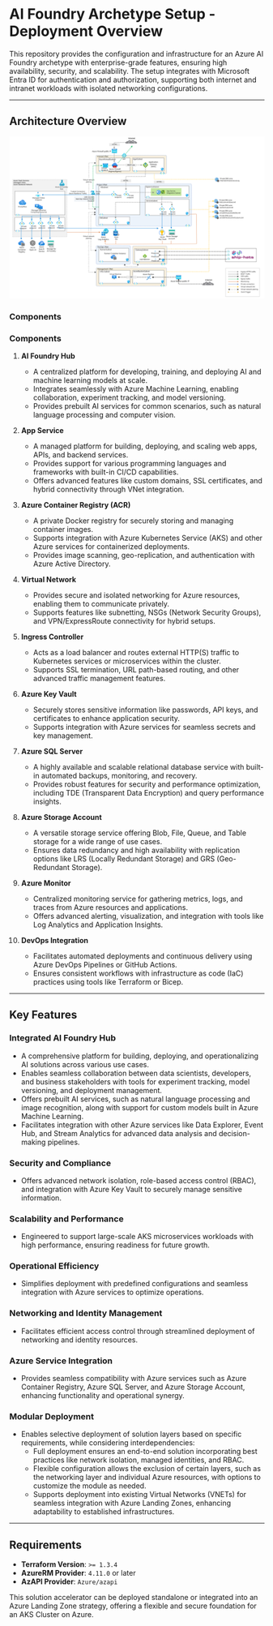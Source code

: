 # AI Foundry Archetype Setup - Deployment Overview

This repository provides the configuration and infrastructure for an Azure AI Foundry archetype with enterprise-grade features, ensuring high availability, security, and scalability. The setup integrates with Microsoft Entra ID for authentication and authorization, supporting both internet and intranet workloads with isolated networking configurations.

---

## **Architecture Overview**

![Architecture Overview](./images/aifoundry.png "This is an image")

### **Components**

### **Components**

1. **AI Foundry Hub**  
   - A centralized platform for developing, training, and deploying AI and machine learning models at scale.  
   - Integrates seamlessly with Azure Machine Learning, enabling collaboration, experiment tracking, and model versioning.  
   - Provides prebuilt AI services for common scenarios, such as natural language processing and computer vision.  

2. **App Service**  
   - A managed platform for building, deploying, and scaling web apps, APIs, and backend services.  
   - Provides support for various programming languages and frameworks with built-in CI/CD capabilities.  
   - Offers advanced features like custom domains, SSL certificates, and hybrid connectivity through VNet integration.  

3. **Azure Container Registry (ACR)**  
   - A private Docker registry for securely storing and managing container images.  
   - Supports integration with Azure Kubernetes Service (AKS) and other Azure services for containerized deployments.  
   - Provides image scanning, geo-replication, and authentication with Azure Active Directory.  

4. **Virtual Network**  
   - Provides secure and isolated networking for Azure resources, enabling them to communicate privately.  
   - Supports features like subnetting, NSGs (Network Security Groups), and VPN/ExpressRoute connectivity for hybrid setups.  

5. **Ingress Controller**  
   - Acts as a load balancer and routes external HTTP(S) traffic to Kubernetes services or microservices within the cluster.  
   - Supports SSL termination, URL path-based routing, and other advanced traffic management features.  

6. **Azure Key Vault**  
    - Securely stores sensitive information like passwords, API keys, and certificates to enhance application security.  
    - Supports integration with Azure services for seamless secrets and key management.  

7. **Azure SQL Server**  
    - A highly available and scalable relational database service with built-in automated backups, monitoring, and recovery.  
    - Provides robust features for security and performance optimization, including TDE (Transparent Data Encryption) and query performance insights.  

8. **Azure Storage Account**  
    - A versatile storage service offering Blob, File, Queue, and Table storage for a wide range of use cases.  
    - Ensures data redundancy and high availability with replication options like LRS (Locally Redundant Storage) and GRS (Geo-Redundant Storage).  
9. **Azure Monitor**  
    - Centralized monitoring service for gathering metrics, logs, and traces from Azure resources and applications.  
    - Offers advanced alerting, visualization, and integration with tools like Log Analytics and Application Insights.  

10. **DevOps Integration**  
    - Facilitates automated deployments and continuous delivery using Azure DevOps Pipelines or GitHub Actions.  
    - Ensures consistent workflows with infrastructure as code (IaC) practices using tools like Terraform or Bicep.  

--- 

## Key Features  

### **Integrated AI Foundry Hub**  
- A comprehensive platform for building, deploying, and operationalizing AI solutions across various use cases.  
- Enables seamless collaboration between data scientists, developers, and business stakeholders with tools for experiment tracking, model versioning, and deployment management.  
- Offers prebuilt AI services, such as natural language processing and image recognition, along with support for custom models built in Azure Machine Learning.  
- Facilitates integration with other Azure services like Data Explorer, Event Hub, and Stream Analytics for advanced data analysis and decision-making pipelines.  

### **Security and Compliance**  
- Offers advanced network isolation, role-based access control (RBAC), and integration with Azure Key Vault to securely manage sensitive information.  

### **Scalability and Performance**  
- Engineered to support large-scale AKS microservices workloads with high performance, ensuring readiness for future growth.  

### **Operational Efficiency**  
- Simplifies deployment with predefined configurations and seamless integration with Azure services to optimize operations.  

### **Networking and Identity Management**  
- Facilitates efficient access control through streamlined deployment of networking and identity resources.  

### **Azure Service Integration**  
- Provides seamless compatibility with Azure services such as Azure Container Registry, Azure SQL Server, and Azure Storage Account, enhancing functionality and operational synergy.  

### **Modular Deployment**  
- Enables selective deployment of solution layers based on specific requirements, while considering interdependencies:  
  - Full deployment ensures an end-to-end solution incorporating best practices like network isolation, managed identities, and RBAC.  
  - Flexible configuration allows the exclusion of certain layers, such as the networking layer and individual Azure resources, with options to customize the module as needed.  
  - Supports deployment into existing Virtual Networks (VNETs) for seamless integration with Azure Landing Zones, enhancing adaptability to established infrastructures.  

---

## **Requirements**

- **Terraform Version**: `>= 1.3.4`
- **AzureRM Provider**: `4.11.0` or later
- **AzAPI Provider**: `Azure/azapi`

This solution accelerator can be deployed standalone or integrated into an Azure Landing Zone strategy, offering a flexible and secure foundation for an AKS Cluster on Azure.

